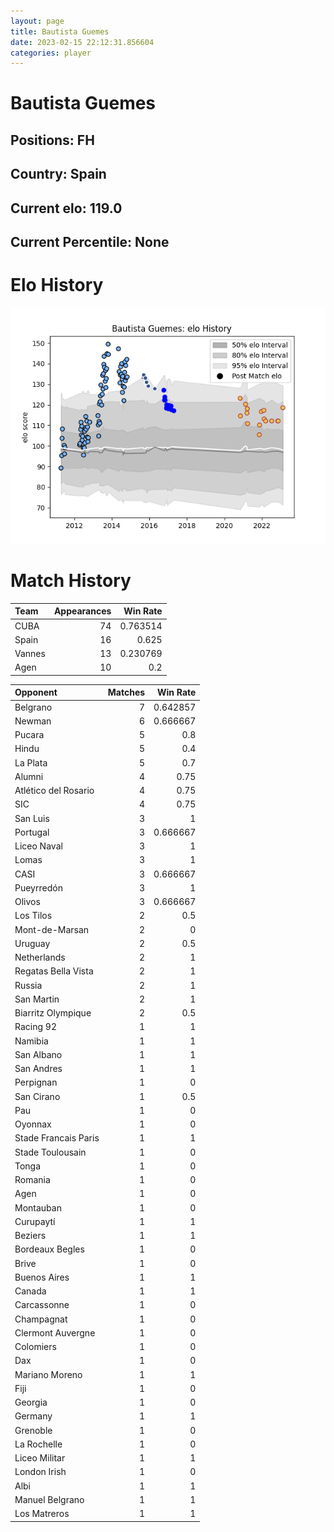 ```yaml
---  
layout: page  
title: Bautista Guemes  
date: 2023-02-15 22:12:31.856604  
categories: player  
---
```

# Bautista Guemes

## Positions: FH

## Country: Spain

## Current elo: 119.0

## Current Percentile: None

# Elo History


![elo history](history_BautistaGuemes.png)
# Match History


| Team   |   Appearances |   Win Rate |
|:-------|--------------:|-----------:|
| CUBA   |            74 |   0.763514 |
| Spain  |            16 |   0.625    |
| Vannes |            13 |   0.230769 |
| Agen   |            10 |   0.2      |

| Opponent             |   Matches |   Win Rate |
|:---------------------|----------:|-----------:|
| Belgrano             |         7 |   0.642857 |
| Newman               |         6 |   0.666667 |
| Pucara               |         5 |   0.8      |
| Hindu                |         5 |   0.4      |
| La Plata             |         5 |   0.7      |
| Alumni               |         4 |   0.75     |
| Atlético del Rosario |         4 |   0.75     |
| SIC                  |         4 |   0.75     |
| San Luis             |         3 |   1        |
| Portugal             |         3 |   0.666667 |
| Liceo Naval          |         3 |   1        |
| Lomas                |         3 |   1        |
| CASI                 |         3 |   0.666667 |
| Pueyrredón           |         3 |   1        |
| Olivos               |         3 |   0.666667 |
| Los Tilos            |         2 |   0.5      |
| Mont-de-Marsan       |         2 |   0        |
| Uruguay              |         2 |   0.5      |
| Netherlands          |         2 |   1        |
| Regatas Bella Vista  |         2 |   1        |
| Russia               |         2 |   1        |
| San Martin           |         2 |   1        |
| Biarritz Olympique   |         2 |   0.5      |
| Racing 92            |         1 |   1        |
| Namibia              |         1 |   1        |
| San Albano           |         1 |   1        |
| San Andres           |         1 |   1        |
| Perpignan            |         1 |   0        |
| San Cirano           |         1 |   0.5      |
| Pau                  |         1 |   0        |
| Oyonnax              |         1 |   0        |
| Stade Francais Paris |         1 |   1        |
| Stade Toulousain     |         1 |   0        |
| Tonga                |         1 |   0        |
| Romania              |         1 |   0        |
| Agen                 |         1 |   0        |
| Montauban            |         1 |   0        |
| Curupaytí            |         1 |   1        |
| Beziers              |         1 |   1        |
| Bordeaux Begles      |         1 |   0        |
| Brive                |         1 |   0        |
| Buenos Aires         |         1 |   1        |
| Canada               |         1 |   1        |
| Carcassonne          |         1 |   0        |
| Champagnat           |         1 |   0        |
| Clermont Auvergne    |         1 |   0        |
| Colomiers            |         1 |   0        |
| Dax                  |         1 |   0        |
| Mariano Moreno       |         1 |   1        |
| Fiji                 |         1 |   0        |
| Georgia              |         1 |   0        |
| Germany              |         1 |   1        |
| Grenoble             |         1 |   0        |
| La Rochelle          |         1 |   0        |
| Liceo Militar        |         1 |   1        |
| London Irish         |         1 |   0        |
| Albi                 |         1 |   1        |
| Manuel Belgrano      |         1 |   1        |
| Los Matreros         |         1 |   1        |